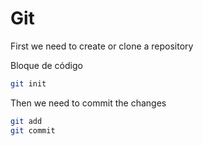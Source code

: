 # Git

First we need to create or clone a repository

Bloque de código
~~~bash
git init 
~~~

Then we need to commit the changes

~~~bash
git add
git commit
~~~